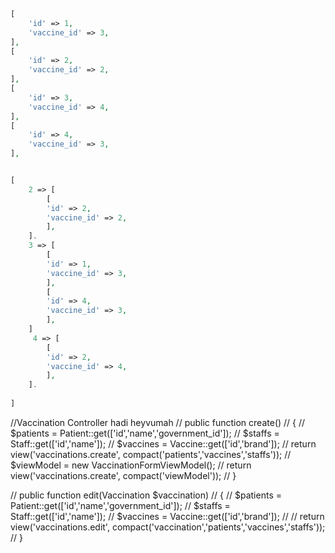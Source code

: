 ```php 





[
    'id' => 1,
    'vaccine_id' => 3,
],
[
    'id' => 2,
    'vaccine_id' => 2,
],
[
    'id' => 3,
    'vaccine_id' => 4,
],
[
    'id' => 4,
    'vaccine_id' => 3,
],


[
    2 => [
        [
        'id' => 2,
        'vaccine_id' => 2,
        ],
    ].
    3 => [
        [
        'id' => 1,
        'vaccine_id' => 3,
        ],
        [
        'id' => 4,
        'vaccine_id' => 3,
        ],
    ]
     4 => [
        [
        'id' => 2,
        'vaccine_id' => 4,
        ],
    ].
    
]

```

//Vaccination Controller hadi heyvumah
//    public function create()
//    {
//        $patients = Patient::get(['id','name','government_id']);
//        $staffs = Staff::get(['id','name']);
//        $vaccines = Vaccine::get(['id','brand']);
//        return view('vaccinations.create', compact('patients','vaccines','staffs'));
//        $viewModel = new VaccinationFormViewModel();
//        return view('vaccinations.create', compact('viewModel'));
//    }

//    public function edit(Vaccination $vaccination)
//    {
//        $patients = Patient::get(['id','name','government_id']);
//        $staffs = Staff::get(['id','name']);
//        $vaccines = Vaccine::get(['id','brand']);
//
//        return view('vaccinations.edit', compact('vaccination','patients','vaccines','staffs'));
//    }
